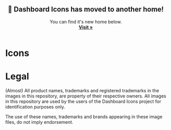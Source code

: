 <p align="center">
  <h2 align = "center" > 🚚 Dashboard Icons has moved to another home! </h3>
  <p align="center">
    You can find it's new home below.
 <br/>
    <a href="https://github.com/walkxcode/dashboard-icons"> <strong > Visit »</strong> </a>
 <br/>
 <br/>
</p>


# Icons
<!-- ICONS -->

<!-- END ICONS -->

<!-- LEGAL -->
# Legal
(Almost) All product names, trademarks and registered trademarks in the images in this repository, are property of their respective         owners. All images in this repository are used by the users of the Dashboard Icons project for identification purposes only.

The use of these names, trademarks and brands appearing in these image files, do not imply endorsement.


